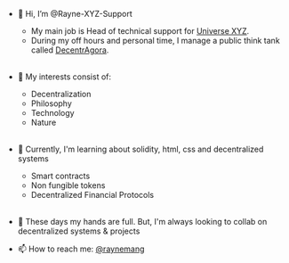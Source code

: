- 👋 Hi, I’m @Rayne-XYZ-Support
   - My main job is Head of technical support for [Universe XYZ](https://github.com/UniverseXYZ).
   - During my off hours and personal time, I manage a public think tank called [DecentrAgora](https://github.com/decentragora).
<br></br>

- 👀 My interests consist of:
  - Decentralization
  - Philosophy
  - Technology
  - Nature
<br></br>

- 🌱 Currently, I'm learning about solidity, html, css and decentralized systems
  - Smart contracts
  - Non fungible tokens
  - Decentralized Financial Protocols
<br></br>

- 💞️ These days my hands are full. But, I'm always looking to collab on decentralized systems & projects

- 📫 How to reach me: [@raynemang](https://twitter.com/raynemang)
